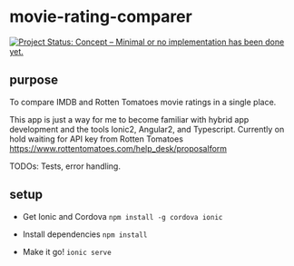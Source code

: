 # movie-rating-comparer
[![Project Status: Concept – Minimal or no implementation has been done yet.](http://www.repostatus.org/badges/latest/concept.svg)](http://www.repostatus.org/#concept)

## purpose

To compare IMDB and Rotten Tomatoes movie ratings in a single place.

This app is just a way for me to become familiar with hybrid app development and the tools Ionic2, Angular2, and Typescript.
Currently on hold waiting for API key from Rotten Tomatoes https://www.rottentomatoes.com/help_desk/proposalform

TODOs: Tests, error handling.

## setup

* Get Ionic and Cordova
`npm install -g cordova ionic`

* Install dependencies
`npm install`

* Make it go!
`ionic serve`
